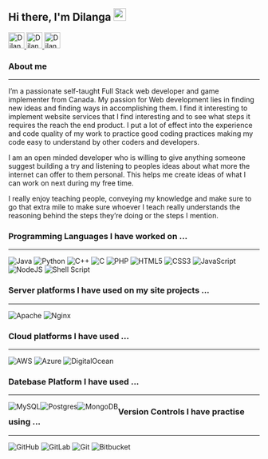 ## Hi there, I'm Dilanga <img src="https://media.giphy.com/media/hvRJCLFzcasrR4ia7z/giphy.gif" width="25px">

<a href="https://www.linkedin.com/in/dilanga-algama">
  <img  alt="Dilanga's Linkedin" height="32" width="32" src="https://raw.githubusercontent.com/peterthehan/peterthehan/master/assets/linkedin.svg" />
</a>
<a href="https://discord.gg/nrqmVfFJ">
  <img alt="Dilanga's Discord" height="32" width="32" src="https://raw.githubusercontent.com/peterthehan/peterthehan/master/assets/discord.svg"/>
</a>
<a href="https://github.com/dalgama">
  <img alt="Dilanga Algama | Github" height="32" width="32" src="https://raw.githubusercontent.com/peterthehan/peterthehan/master/assets/github.svg" />
</a>
<p></p>
<h3>About me</h3>
<hr>
<p>I’m a passionate self-taught Full Stack web developer and game implementer from Canada. My passion for Web development lies in finding new ideas and finding ways in accomplishing them. I find it interesting to implement website services that I find interesting and to see what steps it requires the reach the end product. I put a lot of effect into the experience and code quality of my work to practice good coding practices making my code easy to understand by other coders and developers.</p>

<p>I am an open minded developer who is willing to give anything someone suggest building a try and listening to peoples ideas about what more the internet can offer to them personal. This helps me create ideas of what I can work on next during my free time.</p>

<p>I really enjoy teaching people, conveying my knowledge and make sure to go that extra mile to make sure whoever I teach really understands the reasoning behind the steps they’re doing or the steps I mention.</p>

### Programming Languages I have worked on ...
<hr>
<p>
  <img alt="Java" src="https://img.shields.io/badge/java-%23ED8B00.svg?&style=for-the-badge&logo=java&logoColor=white"/>
  <img alt="Python" src="https://img.shields.io/badge/python%20-%2314354C.svg?&style=for-the-badge&logo=python&logoColor=white"/>
  <img alt="C++" src="https://img.shields.io/badge/c++%20-%2300599C.svg?&style=for-the-badge&logo=c%2B%2B&ogoColor=white"/>
  <img alt="C" src="https://img.shields.io/badge/c%20-%2300599C.svg?&style=for-the-badge&logo=c&logoColor=white"/>
  <img alt="PHP" src="https://img.shields.io/badge/php-%23777BB4.svg?&style=for-the-badge&logo=php&logoColor=white"/>
  <img alt="HTML5" src="https://img.shields.io/badge/html5%20-%23E34F26.svg?&style=for-the-badge&logo=html5&logoColor=white"/>
  <img alt="CSS3" src="https://img.shields.io/badge/css3%20-%231572B6.svg?&style=for-the-badge&logo=css3&logoColor=white"/>
  <img alt="JavaScript" src="https://img.shields.io/badge/javascript%20-%23323330.svg?&style=for-the-badge&logo=javascript&logoColor=%23F7DF1E"/>
  <img alt="NodeJS" src="https://img.shields.io/badge/node.js%20-%2343853D.svg?&style=for-the-badge&logo=node.js&logoColor=white"/>
  <img alt="Shell Script" src="https://img.shields.io/badge/shell_script%20-%23121011.svg?&style=for-the-badge&logo=gnu-bash&logoColor=white"/>
</p>

### Server platforms I have used on my site projects ...
<hr>
<p>
  <img alt="Apache" src="https://img.shields.io/badge/apache%20-%23D42029.svg?&style=for-the-badge&logo=apache&logoColor=white"/>
  <img alt="Nginx" src="https://img.shields.io/badge/nginx%20-%23009639.svg?&style=for-the-badge&logo=nginx&logoColor=white"/>
</p>

### Cloud platforms I have used ...
<hr>
<p>
  <img alt="AWS" src="https://img.shields.io/badge/AWS%20-%23FF9900.svg?&style=for-the-badge&logo=amazon-aws&logoColor=white"/>
  <img alt="Azure" src="https://img.shields.io/badge/azure%20-%230072C6.svg?&style=for-the-badge&logo=azure-devops&logoColor=white"/>
  <img alt="DigitalOcean" src="https://img.shields.io/badge/DigitalOcean-%230167ff.svg?&style=for-the-badge&logo=digitalOcean&logoColor=white"/>
</p>

### Datebase Platform I have used ...
<hr>
<p>
  <img style = "float:left" alt="MySQL" src="https://img.shields.io/badge/mysql-%2300f.svg?&style=for-the-badge&logo=mysql&logoColor=white"/>
  <img style = "float:left" alt="Postgres" src ="https://img.shields.io/badge/postgres-%23316192.svg?&style=for-the-badge&logo=postgresql&logoColor=white"/>
  <img style = "float:left" alt="MongoDB" src ="https://img.shields.io/badge/MongoDB-%234ea94b.svg?&style=for-the-badge&logo=mongodb&logoColor=white"/>
</p>

### Version Controls I have practise using ...
<hr>
<p>
  <img alt="GitHub" src="https://img.shields.io/badge/github%20-%23121011.svg?&style=for-the-badge&logo=github&logoColor=white"/>
  <img alt="GitLab" src="https://img.shields.io/badge/gitlab%20-%23181717.svg?&style=for-the-badge&logo=gitlab&logoColor=white"/>
  <img alt="Git" src="https://img.shields.io/badge/git%20-%23F05033.svg?&style=for-the-badge&logo=git&logoColor=white"/>
  <img alt="Bitbucket" src="https://img.shields.io/badge/bitbucket%20-%230047B3.svg?&style=for-the-badge&logo=bitbucket&logoColor=white"/>
</p>
<!--
**dalgama/dalgama** is a ✨ _special_ ✨ repository because its `README.md` (this file) appears on your GitHub profile.

Here are some ideas to get you started:

- 🔭 I’m currently working on ...
- 🌱 I’m currently learning ...
- 👯 I’m looking to collaborate on ...
- 🤔 I’m looking for help with ...
- 💬 Ask me about ...
- 📫 How to reach me: ...
- 😄 Pronouns: ...
- ⚡ Fun fact: ...
-->
